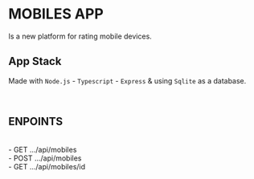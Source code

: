 # MOBILES APP

Is a new platform for rating mobile devices.

## App Stack

Made with `Node.js` - `Typescript` - `Express` & using `Sqlite` as a database.

<br>

## ENPOINTS

<br>
- GET .../api/mobiles <br>
- POST .../api/mobiles <br>
- GET .../api/mobiles/id <br>
